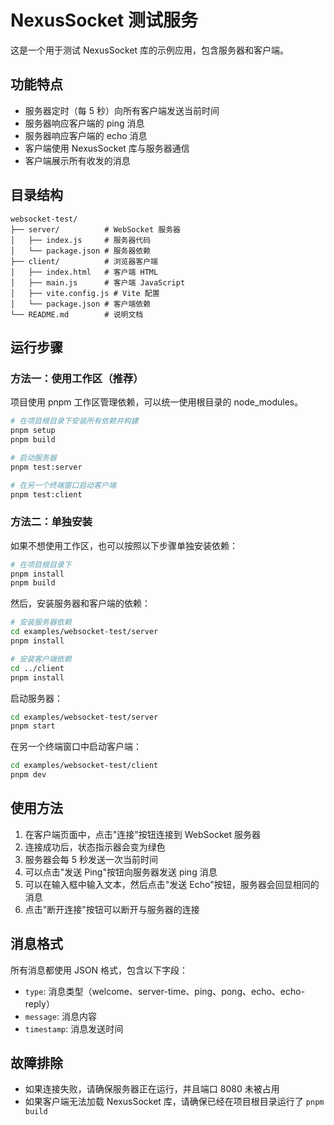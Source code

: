 # NexusSocket 测试服务

这是一个用于测试 NexusSocket 库的示例应用，包含服务器和客户端。

## 功能特点

- 服务器定时（每 5 秒）向所有客户端发送当前时间
- 服务器响应客户端的 ping 消息
- 服务器响应客户端的 echo 消息
- 客户端使用 NexusSocket 库与服务器通信
- 客户端展示所有收发的消息

## 目录结构

```
websocket-test/
├── server/          # WebSocket 服务器
│   ├── index.js     # 服务器代码
│   └── package.json # 服务器依赖
├── client/          # 浏览器客户端
│   ├── index.html   # 客户端 HTML
│   ├── main.js      # 客户端 JavaScript
│   ├── vite.config.js # Vite 配置
│   └── package.json # 客户端依赖
└── README.md        # 说明文档
```

## 运行步骤

### 方法一：使用工作区（推荐）

项目使用 pnpm 工作区管理依赖，可以统一使用根目录的 node_modules。

```bash
# 在项目根目录下安装所有依赖并构建
pnpm setup
pnpm build

# 启动服务器
pnpm test:server

# 在另一个终端窗口启动客户端
pnpm test:client
```

### 方法二：单独安装

如果不想使用工作区，也可以按照以下步骤单独安装依赖：

```bash
# 在项目根目录下
pnpm install
pnpm build
```

然后，安装服务器和客户端的依赖：

```bash
# 安装服务器依赖
cd examples/websocket-test/server
pnpm install

# 安装客户端依赖
cd ../client
pnpm install
```

启动服务器：

```bash
cd examples/websocket-test/server
pnpm start
```

在另一个终端窗口中启动客户端：

```bash
cd examples/websocket-test/client
pnpm dev
```

## 使用方法

1. 在客户端页面中，点击"连接"按钮连接到 WebSocket 服务器
2. 连接成功后，状态指示器会变为绿色
3. 服务器会每 5 秒发送一次当前时间
4. 可以点击"发送 Ping"按钮向服务器发送 ping 消息
5. 可以在输入框中输入文本，然后点击"发送 Echo"按钮，服务器会回显相同的消息
6. 点击"断开连接"按钮可以断开与服务器的连接

## 消息格式

所有消息都使用 JSON 格式，包含以下字段：

- `type`: 消息类型（welcome、server-time、ping、pong、echo、echo-reply）
- `message`: 消息内容
- `timestamp`: 消息发送时间

## 故障排除

- 如果连接失败，请确保服务器正在运行，并且端口 8080 未被占用
- 如果客户端无法加载 NexusSocket 库，请确保已经在项目根目录运行了 `pnpm build` 